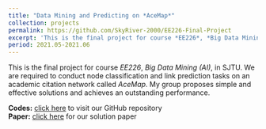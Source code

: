 ```yaml
---
title: "Data Mining and Predicting on *AceMap*"
collection: projects
permalink: https://github.com/SkyRiver-2000/EE226-Final-Project
excerpt: 'This is the final project for course *EE226*, *Big Data Mining (AI)*, in SJTU. We are required to conduct node classification and link prediction tasks on an academic citation network called *AceMap*. My group proposes simple and effective solutions and achieves an outstanding performance.'
period: 2021.05-2021.06
---
```

This is the final project for course *EE226*, *Big Data Mining (AI)*, in SJTU. We are required to conduct node classification and link prediction tasks on an academic citation network called *AceMap*. My group proposes simple and effective solutions and achieves an outstanding performance.

**Codes:** [click here](https://github.com/SkyRiver-2000/EE226-Final-Project) to visit our GitHub repository  
**Paper:** [click here](https://github.com/SkyRiver-2000/SkyRiver-2000.github.io/blob/master/files/EE226-report.pdf) for our solution paper
